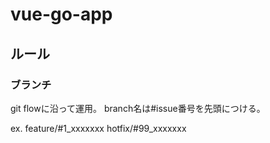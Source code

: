 # vue-go-app

## ルール

### ブランチ
git flowに沿って運用。
branch名は#issue番号を先頭につける。

ex. 
feature/#1_xxxxxxx
hotfix/#99_xxxxxxx
